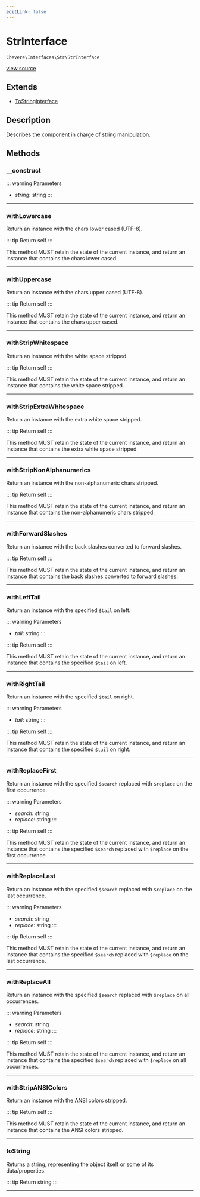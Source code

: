 ```yaml
---
editLink: false
---
```


# StrInterface

`Chevere\Interfaces\Str\StrInterface`

[view source](https://github.com/chevere/chevere/blob/master/src/Chevere/Interfaces/Str/StrInterface.php)

## Extends

- [ToStringInterface](../Common/ToStringInterface.md)

## Description

Describes the component in charge of string manipulation.

## Methods

### __construct

::: warning Parameters
- *string*: string
:::

---

### withLowercase

Return an instance with the chars lower cased (UTF-8).

::: tip Return
self
:::

This method MUST retain the state of the current instance, and return
an instance that contains the chars lower cased.

---

### withUppercase

Return an instance with the chars upper cased (UTF-8).

::: tip Return
self
:::

This method MUST retain the state of the current instance, and return
an instance that contains the chars upper cased.

---

### withStripWhitespace

Return an instance with the white space stripped.

::: tip Return
self
:::

This method MUST retain the state of the current instance, and return
an instance that contains the white space stripped.

---

### withStripExtraWhitespace

Return an instance with the extra white space stripped.

::: tip Return
self
:::

This method MUST retain the state of the current instance, and return
an instance that contains the extra white space stripped.

---

### withStripNonAlphanumerics

Return an instance with the non-alphanumeric chars stripped.

::: tip Return
self
:::

This method MUST retain the state of the current instance, and return
an instance that contains the non-alphanumeric chars stripped.

---

### withForwardSlashes

Return an instance with the back slashes converted to forward slashes.

::: tip Return
self
:::

This method MUST retain the state of the current instance, and return
an instance that contains the back slashes converted to forward slashes.

---

### withLeftTail

Return an instance with the specified `$tail` on left.

::: warning Parameters
- *tail*: string
:::

::: tip Return
self
:::

This method MUST retain the state of the current instance, and return
an instance that contains the specified `$tail` on left.

---

### withRightTail

Return an instance with the specified `$tail` on right.

::: warning Parameters
- *tail*: string
:::

::: tip Return
self
:::

This method MUST retain the state of the current instance, and return
an instance that contains the specified `$tail` on right.

---

### withReplaceFirst

Return an instance with the specified `$search` replaced with `$replace` on the first occurrence.

::: warning Parameters
- *search*: string
- *replace*: string
:::

::: tip Return
self
:::

This method MUST retain the state of the current instance, and return
an instance that contains the specified `$search` replaced with `$replace` on the first occurrence.

---

### withReplaceLast

Return an instance with the specified `$search` replaced with `$replace` on the last occurrence.

::: warning Parameters
- *search*: string
- *replace*: string
:::

::: tip Return
self
:::

This method MUST retain the state of the current instance, and return
an instance that contains the specified `$search` replaced with `$replace` on the last occurrence.

---

### withReplaceAll

Return an instance with the specified `$search` replaced with `$replace` on all occurrences.

::: warning Parameters
- *search*: string
- *replace*: string
:::

::: tip Return
self
:::

This method MUST retain the state of the current instance, and return
an instance that contains the specified `$search` replaced with `$replace` on all occurrences.

---

### withStripANSIColors

Return an instance with the ANSI colors stripped.

::: tip Return
self
:::

This method MUST retain the state of the current instance, and return
an instance that contains the ANSI colors stripped.

---

### toString

Returns a string, representing the object itself or some of its data/properties.

::: tip Return
string
:::

---
